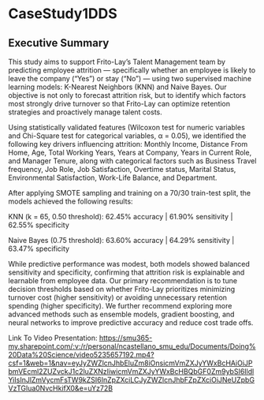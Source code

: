# CaseStudy1DDS
## Executive Summary

This study aims to support Frito-Lay’s Talent Management team by predicting employee attrition — specifically whether an employee is likely to leave the company (“Yes”) or stay (“No”) — using two supervised machine learning models: K-Nearest Neighbors (KNN) and Naive Bayes. Our objective is not only to forecast attrition risk, but to identify which factors most strongly drive turnover so that Frito-Lay can optimize retention strategies and proactively manage talent costs.

Using statistically validated features (Wilcoxon test for numeric variables and Chi-Square test for categorical variables, α = 0.05), we identified the following key drivers influencing attrition: Monthly Income, Distance From Home, Age, Total Working Years, Years at Company, Years in Current Role, and Manager Tenure, along with categorical factors such as Business Travel frequency, Job Role, Job Satisfaction, Overtime status, Marital Status, Environmental Satisfaction, Work-Life Balance, and Department.

After applying SMOTE sampling and training on a 70/30 train-test split, the models achieved the following results:

KNN (k = 65, 0.50 threshold): 62.45% accuracy | 61.90% sensitivity | 62.55% specificity

Naive Bayes (0.75 threshold): 63.60% accuracy | 64.29% sensitivity | 63.47% specificity

While predictive performance was modest, both models showed balanced sensitivity and specificity, confirming that attrition risk is explainable and learnable from employee data. Our primary recommendation is to tune decision thresholds based on whether Frito-Lay prioritizes minimizing turnover cost (higher sensitivity) or avoiding unnecessary retention spending (higher specificity). We further recommend exploring more advanced methods such as ensemble models, gradient boosting, and neural networks to improve predictive accuracy and reduce cost trade offs.

Link To Video Presentation: https://smu365-my.sharepoint.com/:v:/r/personal/ncastellano_smu_edu/Documents/Doing%20Data%20Science/video5235657192.mp4?csf=1&web=1&nav=eyJyZWZlcnJhbEluZm8iOnsicmVmZXJyYWxBcHAiOiJPbmVEcml2ZUZvckJ1c2luZXNzIiwicmVmZXJyYWxBcHBQbGF0Zm9ybSI6IldlYiIsInJlZmVycmFsTW9kZSI6InZpZXciLCJyZWZlcnJhbFZpZXciOiJNeUZpbGVzTGlua0NvcHkifX0&e=uYz72B
